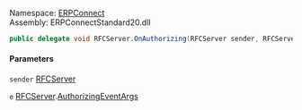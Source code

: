 Namespace: [ERPConnect](../)\
Assembly: ERPConnectStandard20.dll

```csharp
public delegate void RFCServer.OnAuthorizing(RFCServer sender, RFCServer.AuthorizingEventArgs e)

```

#### Parameters

`sender` [RFCServer](../ERPConnect.RFCServer/)

`e` [RFCServer](../ERPConnect.RFCServer/).[AuthorizingEventArgs](../ERPConnect.RFCServer.AuthorizingEventArgs/)

